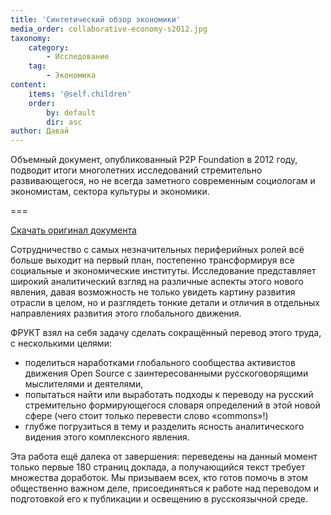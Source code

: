 ```yaml
---
title: 'Синтетический обзор экономики'
media_order: collaborative-economy-s2012.jpg
taxonomy:
    category:
        - Исследование
    tag:
        - Экономика
content:
    items: '@self.children'
    order:
        by: default
        dir: asc
author: Давай
---
```


Объемный документ, опубликованный P2P Foundation в 2012 году, подводит итоги многолетних исследований стремительно развивающегося, но не всегда заметного современным социологам и экономистам, сектора культуры и экономики.

===

<a class="button" href="/collab-economy/collaborative-economy-2012.pdf">Скачать оригинал документа</a>

Сотрудничество с самых незначительных периферийных ролей всё больше выходит на первый план, постепенно трансформируя все социальные и экономические институты. Исследование представляет широкий аналитический взгляд на различные аспекты этого нового явления, давая возможность не только увидеть картину развития отрасли в целом, но и разглядеть тонкие детали и отличия в отдельных направлениях развития этого глобального движения.

ФРУКТ взял на себя задачу сделать сокращённый перевод этого труда, с несколькими целями:

- поделиться наработками глобального сообщества активистов движения Open Source с заинтересованными русскоговорящими мыслителями и деятелями,
- попытаться найти или выработать подходы к переводу на русский стремительно формирующегося словаря определений в этой новой сфере (чего стоит только перевести слово «commons»!)
- глубже погрузиться в тему и разделить ясность аналитического видения этого комплексного явления.

Эта работа ещё далека от завершения: переведены на данный момент только первые 180 страниц доклада, а получающийся текст требует множества доработок. Мы призываем всех, кто готов помочь в этом общественно важном деле, присоединяться к работе над переводом и подготовкой его к публикации и освещению в русскоязычной среде.
